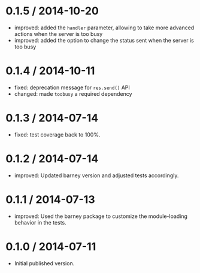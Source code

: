 0.1.5 / 2014-10-20
==================

* improved: added the `handler` parameter, allowing to take more advanced
  actions when the server is too busy
* improved: added the option to change the status sent when the server is
  too busy


0.1.4 / 2014-10-11
==================

* fixed: deprecation message for `res.send()` API
* changed: made `toobusy` a required dependency


0.1.3 / 2014-07-14
==================

* fixed: test coverage back to 100%.


0.1.2 / 2014-07-14
==================

* improved: Updated barney version and adjusted tests accordingly.


0.1.1 / 2014-07-13
==================

* improved: Used the barney package to customize the module-loading
  behavior in the tests.


0.1.0 / 2014-07-11
==================

* Initial published version.


